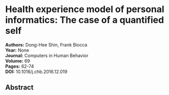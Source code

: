 # Health experience model of personal informatics: The case of a quantified self

**Authors:** Dong-Hee Shin, Frank Biocca  
**Year:** None  
**Journal:** Computers in Human Behavior  
**Volume:** 69  
**Pages:** 62-74  
**DOI:** 10.1016/j.chb.2016.12.019  

## Abstract


